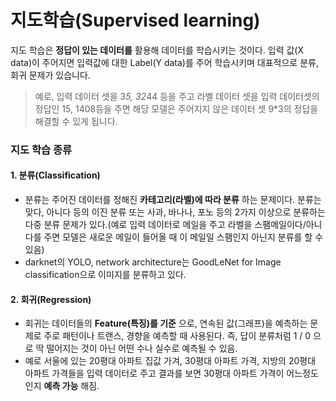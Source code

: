 # 지도학습(Supervised learning)
지도 학습은 __정답이 있는 데이터를__ 활용해 데이터를 학습시키는 것이다. 입력 값(X data)이 주어지면 입력값에 대한 Label(Y data)를 주어 학습시키며 대표적으로 분류, 회귀 문제가 있습니다.

> 예로, 입력 데이터 셋을 3*5, 32*44 등을 주고 라벨 데이터 셋을 입력 데이터셋의 정답인 15, 1408등을 주면 해당 모델은 주어지지 않은 데이터 셋 9*3의 정답을 해결할 수 있게 됩니다.

### 지도 학습 종류
#### 1. 분류(Classification)  
* 분류는 주어진 데이터를 정해진 __카테고리(라벨)에 따라 분류__ 하는 문제이다. 분류는 맞다, 아니다 등의 이진 분류 또는 사과, 바나나, 포노 등의 2가지 이상으로 분류하는 다중 분류 문제가 있다.(예로 입력 데이터로 메일을 주고 라벨을 스팸메일이다/아니다를 주면 모델은 새로운 메일이 들어올 때 이 메일일 스팸인지 아닌지 분류를 할 수 있음)
* darknet의 YOLO, network architecture는 GoodLeNet for Image classification으로 이미지를 분류하고 있다.

#### 2. 회귀(Regression)
* 회귀는 데이터들의 __Feature(특징)를 기준__ 으로, 연속된 값(그래프)을 예측하는 문제로 주로 패턴이나 트랜스, 경향을 예측할 때 사용된다. 즉, 답이 분류처럼 1 / 0 으로 딱 떨어지는 것이 아닌 어떤 수나 실수로 예측될 수 있음.
* 예로 서울에 있는 20평대 아파트 집값 가겨, 30평대 아파트 가격, 지방의 20평대 아파트 가격들을 입력 데이터로 주고 결과를 보면 30평대 아파트 가격이 어느정도 인지 __예측 가능__ 해짐.
